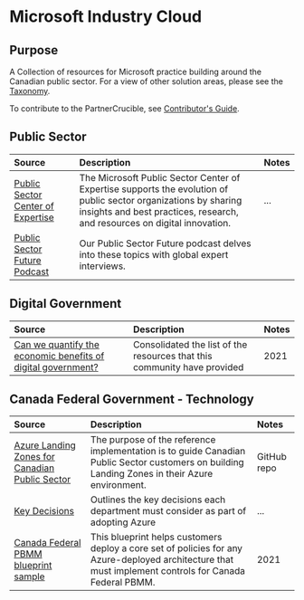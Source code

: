 # Microsoft Industry Cloud

## Purpose

A Collection of resources for Microsoft practice building around the Canadian public sector. For a view of other solution areas, please see the [Taxonomy](Taxonomy.md). 

To contribute to the PartnerCrucible, see [Contributor's Guide](ContributorsGuide).

## Public Sector

Source | Description | Notes
:----- | :-----  | :-----
[Public Sector Center of Expertise](https://wwps.microsoft.com/)| The Microsoft Public Sector Center of Expertise supports the evolution of public sector organizations by sharing insights and best practices, research, and resources on digital innovation.  | ...
[Public Sector Future Podcast](https://wwps.microsoft.com/episodes) | Our Public Sector Future podcast delves into these topics with global expert interviews. | 

## Digital Government
Source | Description | Notes
:----- | :---------- | :-----
[Can we quantify the economic benefits of digital government?](https://www.linkedin.com/pulse/can-we-quantify-economic-benefits-digital-government-olivia-neal/?trackingId=bCBEEZN6RcGyHGdb7GyaJw%3D%3D) | Consolidated the list of the resources that this community have provided | 2021


## Canada Federal Government - Technology

Source | Description | Notes
:----- | :---------- | :-----
[Azure Landing Zones for Canadian Public Sector](https://github.com/Azure/CanadaPubSecALZ/) | The purpose of the reference implementation is to guide Canadian Public Sector customers on building Landing Zones in their Azure environment. | GitHub repo
[Key Decisions](https://github.com/Azure/CanadaPubSecALZ/blob/main/docs/architecture.md#1-key-decisions) | Outlines the key decisions each department must consider as part of adopting Azure | ...
[Canada Federal PBMM blueprint sample](https://learn.microsoft.com/en-us/azure/governance/blueprints/samples/canada-federal-pbmm) | This blueprint helps customers deploy a core set of policies for any Azure-deployed architecture that must implement controls for Canada Federal PBMM. | 2021
